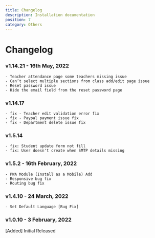 ```yaml
---
title: Changelog
description: Installation documentation
position: 7
category: Others
---
```


# Changelog

### v1.14.21 - 16th May, 2022
```
- Teacher attendance page some teachers missing issue
- Can’t select multiple sections from class add/edit page issue
- Reset password issue
- Hide the email field from the reset password page
```

### v1.14.17
```
- fix - Teacher edit validation error fix
- fix - Paypal payment issue fix
- fix - Department delete issue fix
```

### v1.5.14
```
- fix: Student update form not fill
- fix: User doesn't create when SMTP details missing
```

### v1.5.2 - 16th February, 2022
```
- PWA Module (Install as a Mobile) Add
- Responsive bug fix
- Routing bug fix
```

### v1.4.10 - 24 March, 2022
```
- Set Default Language [Bug Fix]
```

### v1.0.10 - 3 February, 2022

[Added]
Initial Released


